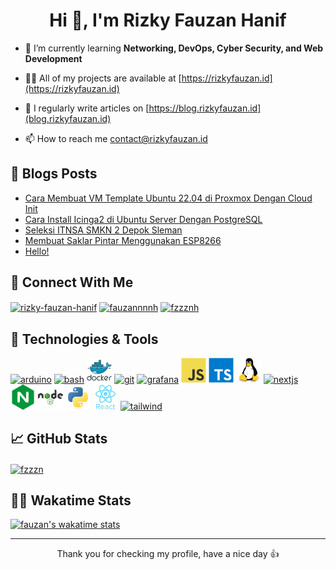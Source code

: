 <h1 align="center">Hi 👋, I'm Rizky Fauzan Hanif</h1>

- 🌱 I’m currently learning **Networking, DevOps, Cyber Security, and Web Development**

- 👨‍💻 All of my projects are available at [https://rizkyfauzan.id](https://rizkyfauzan.id)

- 📝 I regularly write articles on [https://blog.rizkyfauzan.id](blog.rizkyfauzan.id)

- 📫 How to reach me contact@rizkyfauzan.id

## 📰 Blogs Posts

<!-- BLOG-POST-LIST:START -->
- [Cara Membuat VM Template Ubuntu 22.04 di Proxmox Dengan Cloud Init](https://blog.rizkyfauzan.id/cara-membuat-vm-template-ubuntu-22-04-di-proxmox-dengan-cloud-init/)
- [Cara Install Icinga2 di Ubuntu Server Dengan PostgreSQL](https://blog.rizkyfauzan.id/cara-install-icinga2-di-ubuntu-server-dengan-postgresql/)
- [Seleksi ITNSA SMKN 2 Depok Sleman](https://blog.rizkyfauzan.id/seleksi-itnsa-smkn-2-depok-sleman/)
- [Membuat Saklar Pintar Menggunakan ESP8266](https://blog.rizkyfauzan.id/membuat-saklar-pintar-menggunakan-esp8266/)
- [Hello!](https://blog.rizkyfauzan.id/hello/)
<!-- BLOG-POST-LIST:END -->

## 💼 Connect With Me

<p align="left">
<a href="https://linkedin.com/in/rizky-fauzan-hanif" target="blank"><img align="center" src="https://raw.githubusercontent.com/rahuldkjain/github-profile-readme-generator/master/src/images/icons/Social/linked-in-alt.svg" alt="rizky-fauzan-hanif" height="30" width="40" /></a>
<a href="https://instagram.com/fauzannnnh" target="blank"><img align="center" src="https://raw.githubusercontent.com/rahuldkjain/github-profile-readme-generator/master/src/images/icons/Social/instagram.svg" alt="fauzannnnh" height="30" width="40" /></a>
<a href="https://x.com/fzzznh" target="blank"><img align="center" src="https://upload.wikimedia.org/wikipedia/commons/5/57/X_logo_2023_%28white%29.png" alt="fzzznh" height="30"/></a>

## 🔧 Technologies & Tools

<a href="https://www.arduino.cc/" target="_blank" rel="noreferrer"><img src="https://cdn.worldvectorlogo.com/logos/arduino-1.svg" alt="arduino" width="40" height="40"/></a>
<a href="https://www.gnu.org/software/bash/" target="_blank" rel="noreferrer"><img src="https://upload.wikimedia.org/wikipedia/commons/a/a3/Bash_Logo_White.svg" alt="bash" width="40" height="40"/></a>
<a href="https://www.docker.com/" target="_blank" rel="noreferrer"> <img src="https://raw.githubusercontent.com/devicons/devicon/master/icons/docker/docker-original-wordmark.svg" alt="docker" width="40" height="40"/></a>
<a href="https://git-scm.com/" target="_blank" rel="noreferrer"><img src="https://www.vectorlogo.zone/logos/git-scm/git-scm-icon.svg" alt="git" width="40" height="40"/></a>
<a href="https://grafana.com" target="_blank" rel="noreferrer"><img src="https://www.vectorlogo.zone/logos/grafana/grafana-icon.svg" alt="grafana" width="40" height="40"/></a>
<a href="https://developer.mozilla.org/en-US/docs/Web/JavaScript" target="_blank" rel="noreferrer"><img src="https://raw.githubusercontent.com/devicons/devicon/master/icons/javascript/javascript-original.svg" alt="javascript" width="40" height="40"/></a>
<a href="https://www.typescriptlang.org/" target="_blank" rel="noreferrer"> <img src="https://raw.githubusercontent.com/devicons/devicon/master/icons/typescript/typescript-original.svg" alt="typescript" width="40" height="40"/></a>
<a href="https://www.linux.org/" target="_blank" rel="noreferrer"><img src="https://raw.githubusercontent.com/devicons/devicon/master/icons/linux/linux-original.svg" alt="linux" width="40" height="40"/></a>
<a href="https://nextjs.org/" target="_blank" rel="noreferrer"><img src="https://cdn.worldvectorlogo.com/logos/nextjs-2.svg" alt="nextjs" width="40" height="40"/></a>
<a href="https://www.nginx.com" target="_blank" rel="noreferrer"><img src="https://raw.githubusercontent.com/devicons/devicon/master/icons/nginx/nginx-original.svg" alt="nginx" width="40" height="40"/></a>
<a href="https://nodejs.org" target="_blank" rel="noreferrer"><img src="https://raw.githubusercontent.com/devicons/devicon/master/icons/nodejs/nodejs-original-wordmark.svg" alt="nodejs" width="40" height="40"/></a>
<a href="https://www.python.org" target="_blank" rel="noreferrer"><img src="https://raw.githubusercontent.com/devicons/devicon/master/icons/python/python-original.svg" alt="python" width="40" height="40"/></a>
<a href="https://reactjs.org/" target="_blank" rel="noreferrer"><img src="https://raw.githubusercontent.com/devicons/devicon/master/icons/react/react-original-wordmark.svg" alt="react" width="40" height="40"/></a>
<a href="https://tailwindcss.com/" target="_blank" rel="noreferrer"> <img src="https://www.vectorlogo.zone/logos/tailwindcss/tailwindcss-icon.svg" alt="tailwind" width="40" height="40"/></a>

## &#x1f4c8; GitHub Stats

<a href="https://github.com/fzzzn" target="_blank" rel="noreferrer"><img align="center" src="https://github-readme-stats.vercel.app/api?username=fzzzn&show_icons=true&locale=en&theme=dark" alt="fzzzn" /></a>

## 👨‍💻 Wakatime Stats

[![fauzan's wakatime stats](https://github-readme-stats.vercel.app/api/wakatime?username=fzzzn&layout=compact&theme=dark)](https://wakatime.com/@fzzzn)

---

<p align="center">Thank you for checking my profile, have a nice day 👍</p>
